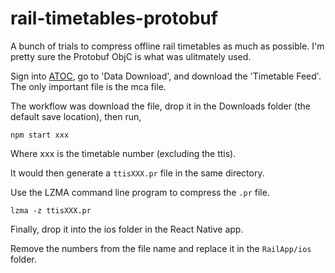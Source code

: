 # rail-timetables-protobuf

A bunch of trials to compress offline rail timetables as much as possible. I'm pretty sure the Protobuf ObjC is what was ulitmately used.

Sign into [ATOC](https://data.atoc.org/how-to), go to 'Data Download', and download the 'Timetable Feed'. The only important file is the mca file.

The workflow was download the file, drop it in the Downloads folder (the default save location), then run,

```
npm start xxx
```

Where xxx is the timetable number (excluding the ttis).

It would then generate a `ttisXXX.pr` file in the same directory.

Use the LZMA command line program to compress the `.pr` file.

```
lzma -z ttisXXX.pr
```

Finally, drop it into the ios folder in the React Native app.

Remove the numbers from the file name and replace it in the `RailApp/ios` folder.
